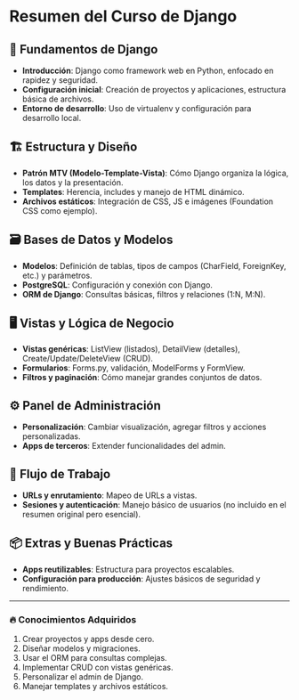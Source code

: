 # Resumen del Curso de Django

## 🚀 **Fundamentos de Django**
- **Introducción**: Django como framework web en Python, enfocado en rapidez y seguridad.
- **Configuración inicial**: Creación de proyectos y aplicaciones, estructura básica de archivos.
- **Entorno de desarrollo**: Uso de virtualenv y configuración para desarrollo local.

## 🏗 **Estructura y Diseño**
- **Patrón MTV (Modelo-Template-Vista)**: Cómo Django organiza la lógica, los datos y la presentación.
- **Templates**: Herencia, includes y manejo de HTML dinámico.
- **Archivos estáticos**: Integración de CSS, JS e imágenes (Foundation CSS como ejemplo).

## 🗃 **Bases de Datos y Modelos**
- **Modelos**: Definición de tablas, tipos de campos (CharField, ForeignKey, etc.) y parámetros.
- **PostgreSQL**: Configuración y conexión con Django.
- **ORM de Django**: Consultas básicas, filtros y relaciones (1:N, M:N).

## 🖥 **Vistas y Lógica de Negocio**
- **Vistas genéricas**: ListView (listados), DetailView (detalles), Create/Update/DeleteView (CRUD).
- **Formularios**: Forms.py, validación, ModelForms y FormView.
- **Filtros y paginación**: Cómo manejar grandes conjuntos de datos.

## ⚙ **Panel de Administración**
- **Personalización**: Cambiar visualización, agregar filtros y acciones personalizadas.
- **Apps de terceros**: Extender funcionalidades del admin.

## 🔄 **Flujo de Trabajo**
- **URLs y enrutamiento**: Mapeo de URLs a vistas.
- **Sesiones y autenticación**: Manejo básico de usuarios (no incluido en el resumen original pero esencial).

## 📦 **Extras y Buenas Prácticas**
- **Apps reutilizables**: Estructura para proyectos escalables.
- **Configuración para producción**: Ajustes básicos de seguridad y rendimiento.

---

### 🔥 **Conocimientos Adquiridos**
1. Crear proyectos y apps desde cero.
2. Diseñar modelos y migraciones.
3. Usar el ORM para consultas complejas.
4. Implementar CRUD con vistas genéricas.
5. Personalizar el admin de Django.
6. Manejar templates y archivos estáticos.
